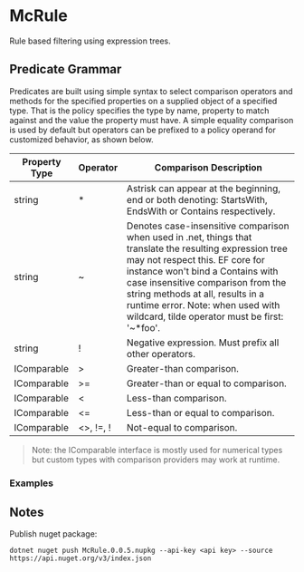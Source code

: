 # McRule
Rule based filtering using expression trees.

## Predicate Grammar
Predicates are built using simple syntax to select comparison operators and methods for the specified properties on a supplied object of a specified type.
That is the policy specifies the type by name, property to match against and the value the property must have. 
A simple equality comparison is used by default but operators can be prefixed to a policy operand for customized behavior, as shown below.

| Property Type | Operator  | Comparison Description                                                                                                                                                                                                                                                                                                                         |
|---------------|-----------|------------------------------------------------------------------------------------------------------------------------------------------------------------------------------------------------------------------------------------------------------------------------------------------------------------------------------------------------|
| string        | *         | Astrisk can appear at the beginning, end or both denoting: StartsWith, EndsWith or Contains respectively.                                                                                                                                                                                                                                      |
| string        | ~         | Denotes case-insensitive comparison when used in .net, things that translate the resulting expression tree may not respect this. EF core for instance won't bind a Contains with case insensitive comparison from the string methods at all, results in a runtime error. Note: when used with wildcard, tilde operator must be first: '~*foo'. |
| string	    | !         | Negative expression. Must prefix all other operators.                                                                                                                                                                                                                                                                                          |
| IComparable   | >         | Greater-than comparison.                                                                                                                                                                                                                                                                                                                       |
| IComparable   | >=        | Greater-than or equal to comparison.                                                                                                                                                                                                                                                                                                           |
| IComparable   | <         | Less-than comparison.                                                                                                                                                                                                                                                                                                                          |
| IComparable   | <=        | Less-than or equal to comparison.                                                                                                                                                                                                                                                                                                              |
| IComparable   | <>, !=, ! | Not-equal to comparison.                                                                                                                                                                                                                                                                                                                      |

> Note: the IComparable interface is mostly used for numerical types but custom types with comparison providers may work at runtime.

### Examples


## Notes

Publish nuget package:
```
dotnet nuget push McRule.0.0.5.nupkg --api-key <api key> --source https://api.nuget.org/v3/index.json
```